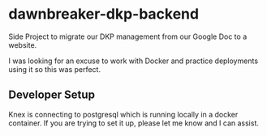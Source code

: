 # dawnbreaker-dkp-backend

Side Project to migrate our DKP management from our Google Doc to a website.

I was looking for an excuse to work with Docker and practice deployments using it so this was perfect.

## Developer Setup

Knex is connecting to postgresql which is running locally in a docker container.  If you are trying to set it up, please let me know and I can assist.
